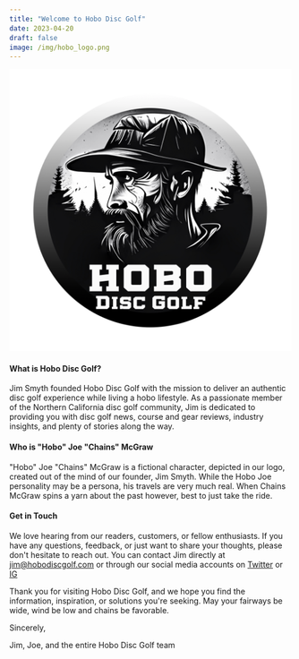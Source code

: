 ```yaml
---
title: "Welcome to Hobo Disc Golf"
date: 2023-04-20
draft: false
image: /img/hobo_logo.png
---
```

![Hobo Disc Golf logo](/img/hobo_logo.png)

#### What is Hobo Disc Golf?

Jim Smyth founded Hobo Disc Golf with the mission to deliver an authentic disc golf experience while living a hobo lifestyle. As a passionate member of the Northern California disc golf community, Jim is dedicated to providing you with disc golf news, course and gear reviews, industry insights, and plenty of stories along the way.

#### Who is "Hobo" Joe "Chains" McGraw

"Hobo" Joe "Chains" McGraw is a fictional character, depicted in our logo, created out of the mind of our founder, Jim Smyth. While the Hobo Joe personality may be a persona, his travels are very much real. When Chains McGraw spins a yarn about the past however, best to just take the ride.

#### Get in Touch

We love hearing from our readers, customers, or fellow enthusiasts. If you have any questions, feedback, or just want to share your thoughts, please don't hesitate to reach out. You can contact Jim directly at jim@hobodiscgolf.com or through our social media accounts on [Twitter](https://twitter.com/HoboDG/) or [IG](https://www.instagram.com/HoboDiscGolf/)

Thank you for visiting Hobo Disc Golf, and we hope you find the information, inspiration, or solutions you're seeking. May your fairways be wide, wind be low and chains be favorable. 

Sincerely,

Jim, Joe, and the entire Hobo Disc Golf team
